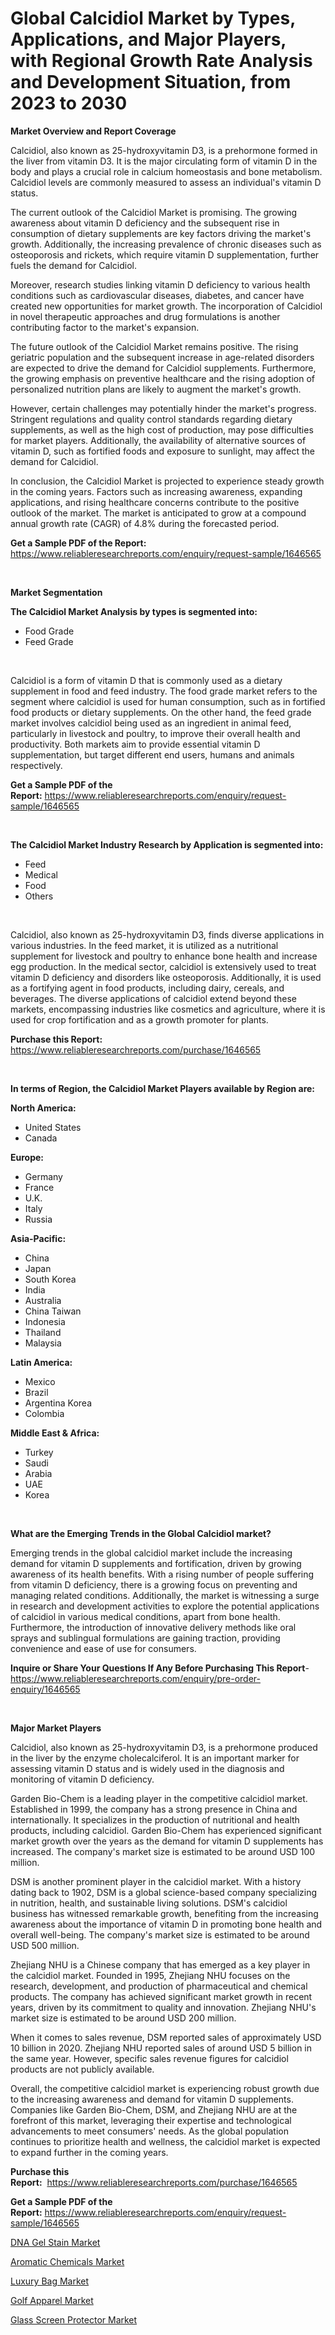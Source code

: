 <p><h1>Global Calcidiol Market by Types, Applications, and Major Players, with Regional Growth Rate Analysis and Development Situation, from 2023 to 2030</h1></p><p><strong>Market Overview and Report Coverage</strong></p>
<p><p>Calcidiol, also known as 25-hydroxyvitamin D3, is a prehormone formed in the liver from vitamin D3. It is the major circulating form of vitamin D in the body and plays a crucial role in calcium homeostasis and bone metabolism. Calcidiol levels are commonly measured to assess an individual's vitamin D status.</p><p>The current outlook of the Calcidiol Market is promising. The growing awareness about vitamin D deficiency and the subsequent rise in consumption of dietary supplements are key factors driving the market's growth. Additionally, the increasing prevalence of chronic diseases such as osteoporosis and rickets, which require vitamin D supplementation, further fuels the demand for Calcidiol.</p><p>Moreover, research studies linking vitamin D deficiency to various health conditions such as cardiovascular diseases, diabetes, and cancer have created new opportunities for market growth. The incorporation of Calcidiol in novel therapeutic approaches and drug formulations is another contributing factor to the market's expansion.</p><p>The future outlook of the Calcidiol Market remains positive. The rising geriatric population and the subsequent increase in age-related disorders are expected to drive the demand for Calcidiol supplements. Furthermore, the growing emphasis on preventive healthcare and the rising adoption of personalized nutrition plans are likely to augment the market's growth.</p><p>However, certain challenges may potentially hinder the market's progress. Stringent regulations and quality control standards regarding dietary supplements, as well as the high cost of production, may pose difficulties for market players. Additionally, the availability of alternative sources of vitamin D, such as fortified foods and exposure to sunlight, may affect the demand for Calcidiol.</p><p>In conclusion, the Calcidiol Market is projected to experience steady growth in the coming years. Factors such as increasing awareness, expanding applications, and rising healthcare concerns contribute to the positive outlook of the market. The market is anticipated to grow at a compound annual growth rate (CAGR) of 4.8% during the forecasted period.</p></p>
<p><strong>Get a Sample PDF of the Report:</strong> <a href="https://www.reliableresearchreports.com/enquiry/request-sample/1646565">https://www.reliableresearchreports.com/enquiry/request-sample/1646565</a></p>
<p>&nbsp;</p>
<p><strong>Market Segmentation</strong></p>
<p><strong>The Calcidiol Market Analysis by types is segmented into:</strong></p>
<p><ul><li>Food Grade</li><li>Feed Grade</li></ul></p>
<p>&nbsp;</p>
<p><p>Calcidiol is a form of vitamin D that is commonly used as a dietary supplement in food and feed industry. The food grade market refers to the segment where calcidiol is used for human consumption, such as in fortified food products or dietary supplements. On the other hand, the feed grade market involves calcidiol being used as an ingredient in animal feed, particularly in livestock and poultry, to improve their overall health and productivity. Both markets aim to provide essential vitamin D supplementation, but target different end users, humans and animals respectively.</p></p>
<p><strong>Get a Sample PDF of the Report:</strong>&nbsp;<a href="https://www.reliableresearchreports.com/enquiry/request-sample/1646565">https://www.reliableresearchreports.com/enquiry/request-sample/1646565</a></p>
<p>&nbsp;</p>
<p><strong>The Calcidiol Market Industry Research by Application is segmented into:</strong></p>
<p><ul><li>Feed</li><li>Medical</li><li>Food</li><li>Others</li></ul></p>
<p>&nbsp;</p>
<p><p>Calcidiol, also known as 25-hydroxyvitamin D3, finds diverse applications in various industries. In the feed market, it is utilized as a nutritional supplement for livestock and poultry to enhance bone health and increase egg production. In the medical sector, calcidiol is extensively used to treat vitamin D deficiency and disorders like osteoporosis. Additionally, it is used as a fortifying agent in food products, including dairy, cereals, and beverages. The diverse applications of calcidiol extend beyond these markets, encompassing industries like cosmetics and agriculture, where it is used for crop fortification and as a growth promoter for plants.</p></p>
<p><strong>Purchase this Report:</strong>&nbsp; <a href="https://www.reliableresearchreports.com/purchase/1646565">https://www.reliableresearchreports.com/purchase/1646565</a></p>
<p>&nbsp;</p>
<p><strong>In terms of Region, the Calcidiol Market Players available by Region are:</strong></p>
<p>
    <p> <strong> North America: </strong>
        <ul>
            <li>United States</li>
            <li>Canada</li>
        </ul>
        </p> 
    <p> <strong> Europe: </strong>
        <ul>
            <li>Germany</li>
            <li>France</li>
            <li>U.K.</li>
            <li>Italy</li>
            <li>Russia</li>
        </ul>
        </p> 
    <p> <strong> Asia-Pacific: </strong>
        <ul>
            <li>China</li>
            <li>Japan</li>
            <li>South Korea</li>
            <li>India</li>
            <li>Australia</li>
            <li>China Taiwan</li>
            <li>Indonesia</li>
            <li>Thailand</li>
            <li>Malaysia</li>
        </ul>
        </p> 
    <p> <strong> Latin America: </strong>
        <ul>
            <li>Mexico</li>
            <li>Brazil</li>
            <li>Argentina Korea</li>
            <li>Colombia</li>
        </ul>
        </p> 
    <p> <strong> Middle East & Africa: </strong>
        <ul>
            <li>Turkey</li>
            <li>Saudi</li>
            <li>Arabia</li>
            <li>UAE</li>
            <li>Korea</li>
        </ul>
    </p>
    </p>
<p>&nbsp;</p>
<p><strong>What are the Emerging Trends in the Global Calcidiol market?</strong></p>
<p><p>Emerging trends in the global calcidiol market include the increasing demand for vitamin D supplements and fortification, driven by growing awareness of its health benefits. With a rising number of people suffering from vitamin D deficiency, there is a growing focus on preventing and managing related conditions. Additionally, the market is witnessing a surge in research and development activities to explore the potential applications of calcidiol in various medical conditions, apart from bone health. Furthermore, the introduction of innovative delivery methods like oral sprays and sublingual formulations are gaining traction, providing convenience and ease of use for consumers.</p></p>
<p><strong>Inquire or Share Your Questions If Any Before Purchasing This Report</strong>- <a href="https://www.reliableresearchreports.com/enquiry/pre-order-enquiry/1646565">https://www.reliableresearchreports.com/enquiry/pre-order-enquiry/1646565</a></p>
<p>&nbsp;</p>
<p><strong>Major Market Players</strong></p>
<p><p>Calcidiol, also known as 25-hydroxyvitamin D3, is a prehormone produced in the liver by the enzyme cholecalciferol. It is an important marker for assessing vitamin D status and is widely used in the diagnosis and monitoring of vitamin D deficiency.</p><p>Garden Bio-Chem is a leading player in the competitive calcidiol market. Established in 1999, the company has a strong presence in China and internationally. It specializes in the production of nutritional and health products, including calcidiol. Garden Bio-Chem has experienced significant market growth over the years as the demand for vitamin D supplements has increased. The company's market size is estimated to be around USD 100 million.</p><p>DSM is another prominent player in the calcidiol market. With a history dating back to 1902, DSM is a global science-based company specializing in nutrition, health, and sustainable living solutions. DSM's calcidiol business has witnessed remarkable growth, benefiting from the increasing awareness about the importance of vitamin D in promoting bone health and overall well-being. The company's market size is estimated to be around USD 500 million.</p><p>Zhejiang NHU is a Chinese company that has emerged as a key player in the calcidiol market. Founded in 1995, Zhejiang NHU focuses on the research, development, and production of pharmaceutical and chemical products. The company has achieved significant market growth in recent years, driven by its commitment to quality and innovation. Zhejiang NHU's market size is estimated to be around USD 200 million.</p><p>When it comes to sales revenue, DSM reported sales of approximately USD 10 billion in 2020. Zhejiang NHU reported sales of around USD 5 billion in the same year. However, specific sales revenue figures for calcidiol products are not publicly available.</p><p>Overall, the competitive calcidiol market is experiencing robust growth due to the increasing awareness and demand for vitamin D supplements. Companies like Garden Bio-Chem, DSM, and Zhejiang NHU are at the forefront of this market, leveraging their expertise and technological advancements to meet consumers' needs. As the global population continues to prioritize health and wellness, the calcidiol market is expected to expand further in the coming years.</p></p>
<p><strong>Purchase this Report:</strong>&nbsp;&nbsp;<a href="https://www.reliableresearchreports.com/purchase/1646565">https://www.reliableresearchreports.com/purchase/1646565</a></p>
<p></p>
<p><strong>Get a Sample PDF of the Report:</strong>&nbsp;<a href="https://www.reliableresearchreports.com/enquiry/request-sample/1646565">https://www.reliableresearchreports.com/enquiry/request-sample/1646565</a></p>
<p><p><a href="https://github.com/grishafomin4852/Market-Research-Report-List-1/blob/main/dna-gel-stain-market.md">DNA Gel Stain Market</a></p><p><a href="https://github.com/abbypearson7765/Market-Research-Report-List-1/blob/main/aromatic-chemicals-market.md">Aromatic Chemicals Market</a></p><p><a href="https://www.linkedin.com/pulse/luxury-bag-market-research-report-provides-thorough-industry-vhume/">Luxury Bag Market</a></p><p><a href="https://www.linkedin.com/pulse/golf-apparel-market-size-growth-forecast-from-2023-2030-sovhe/">Golf Apparel Market</a></p><p><a href="https://www.linkedin.com/pulse/decoding-glass-screen-protector-market-deep-dive-latest-cfble/">Glass Screen Protector Market</a></p></p>